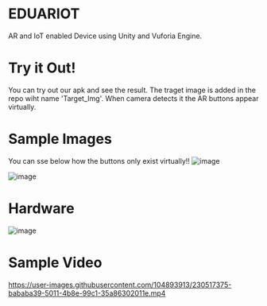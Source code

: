 # EDUARIOT
AR and IoT enabled Device using Unity and Vuforia Engine.

# Try it Out!
You can try out our apk and see the result.
The traget image is added in the repo wiht name 'Target_Img'. When camera detects it the AR buttons appear virtually.

# Sample Images
You can sse below how the buttons only exist virtually!!
![image](https://user-images.githubusercontent.com/104893913/230517177-f3a0da16-9696-4dd5-991a-804209032cff.png)

![image](https://user-images.githubusercontent.com/104893913/230516486-f3af6811-537c-490f-b4e7-dba1f3aeb961.png)


# Hardware
![image](https://user-images.githubusercontent.com/104893913/230517086-1922001b-7545-4232-affc-5e685944fecc.png)

# Sample Video
https://user-images.githubusercontent.com/104893913/230517375-bababa39-5011-4b8e-99c1-35a86302011e.mp4


